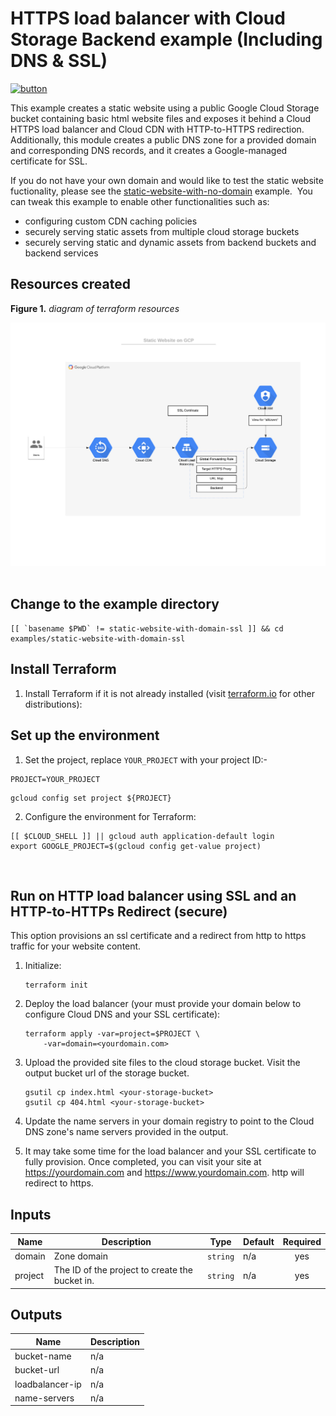 # HTTPS load balancer with Cloud Storage Backend example (Including DNS & SSL)

[![button](http://gstatic.com/cloudssh/images/open-btn.png)](https://console.cloud.google.com/cloudshell/open?git_repo=https://github.com/wapfel/terraform-google-lb-http&working_dir=examples/static-website-with-domain-ssl&page=shell&tutorial=README.md)

This example creates a static website using a public Google Cloud Storage bucket containing basic html website files and exposes it behind a Cloud HTTPS load balancer and Cloud CDN with HTTP-to-HTTPS redirection. Additionally, this module creates a public DNS zone for a provided domain and corresponding DNS records, and it creates a Google-managed certificate for SSL.

If you do not have your own domain and would like to test the static website fuctionality, please see the [static-website-with-no-domain](https://github.com/wapfel/terraform-google-lb-http/tree/master/examples/static-website-with-no-domain) example.
​
You can tweak this example to enable other functionalities such as:
​
- configuring custom CDN caching policies
- securely serving static assets from multiple cloud storage buckets
- securely serving static and dynamic assets from backend buckets and backend services

## Resources created

**Figure 1.** *diagram of terraform resources*

![architecture diagram](../../modules/backend_bucket/Diagrams/Static_Website_with_DNS_SSL.jpeg)
​
## Change to the example directory

```
[[ `basename $PWD` != static-website-with-domain-ssl ]] && cd examples/static-website-with-domain-ssl
```

## Install Terraform

1. Install Terraform if it is not already installed (visit [terraform.io](https://terraform.io) for other distributions):

## Set up the environment

1. Set the project, replace `YOUR_PROJECT` with your project ID:-

```
PROJECT=YOUR_PROJECT
```

```
gcloud config set project ${PROJECT}
```

2. Configure the environment for Terraform:

```
[[ $CLOUD_SHELL ]] || gcloud auth application-default login
export GOOGLE_PROJECT=$(gcloud config get-value project)
```
​
## Run on HTTP load balancer using SSL and an HTTP-to-HTTPs Redirect (secure)

This option provisions an ssl certificate and a redirect from http to https traffic for your website content.

1. Initialize:

    ```
    terraform init
    ```

2. Deploy the load balancer (your must provide your domain below to configure Cloud DNS and your SSL certificate):

    ```
    terraform apply -var=project=$PROJECT \
        -var=domain=<yourdomain.com>

    ```

3. Upload the provided site files to the cloud storage bucket. Visit the output bucket url of the storage bucket.

    ```
    gsutil cp index.html <your-storage-bucket>
    gsutil cp 404.html <your-storage-bucket>
    ```

5. Update the name servers in your domain registry to point to the Cloud DNS zone's name servers provided in the output.

5. It may take some time for the load balancer and your SSL certificate to fully provision. Once completed, you can visit your site at https://yourdomain.com and https://www.yourdomain.com. http will redirect to https.

<!-- BEGINNING OF PRE-COMMIT-TERRAFORM DOCS HOOK -->
## Inputs

| Name | Description | Type | Default | Required |
|------|-------------|------|---------|:--------:|
| domain | Zone domain | `string` | n/a | yes |
| project | The ID of the project to create the bucket in. | `string` | n/a | yes |

## Outputs

| Name | Description |
|------|-------------|
| bucket-name | n/a |
| bucket-url | n/a |
| loadbalancer-ip | n/a |
| name-servers | n/a |

<!-- END OF PRE-COMMIT-TERRAFORM DOCS HOOK -->
​

